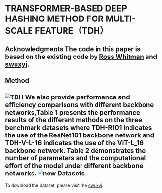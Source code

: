 # TRANSFORMER-BASED DEEP HASHING METHOD FOR MULTI-SCALE FEATURE（TDH）
Acknowledgments
The code in this paper is based on the existing code by [Ross Whitman](https://github.com/rwightman/pytorch-image-models/tree/main) and [swuxyj](https://github.com/swuxyj/DeepHash-pytorch).
------
Method
-----
![TDH](https://user-images.githubusercontent.com/49743419/220228569-dcd3c9d5-33e9-49de-bec0-fcfb17b8e5d2.png)
We also provide performance and efficiency comparisons with different backbone networks,Table 1 presents the performance results of the
different methods on the three benchmark datasets where TDH-R101 indicates the use of the
ResNet101 backbone network and TDH-V-L-16 indicates the use of the ViT-L_16 backbone
network. Table 2 demonstrates the number of parameters and the computational effort of the
model under different backbone networks.
![new](https://user-images.githubusercontent.com/49743419/220231454-b6e2bdf1-1b52-4293-b28f-d6329926c6cc.png)
Datasets
-----
To download the dataset, please visit the [swuxyj](https://github.com/swuxyj/DeepHash-pytorch).
